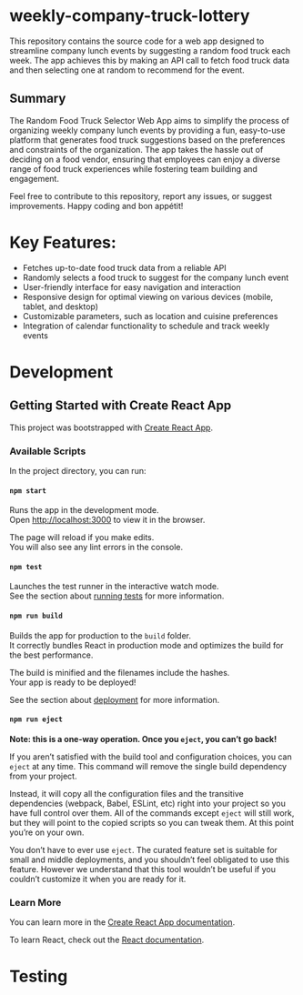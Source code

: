 # weekly-company-truck-lottery
This repository contains the source code for a web app designed to streamline company lunch events by suggesting a random food truck each week. The app achieves this by making an API call to fetch food truck data and then selecting one at random to recommend for the event. 

## Summary
The Random Food Truck Selector Web App aims to simplify the process of organizing weekly company lunch events by providing a fun, easy-to-use platform that generates food truck suggestions based on the preferences and constraints of the organization. The app takes the hassle out of deciding on a food vendor, ensuring that employees can enjoy a diverse range of food truck experiences while fostering team building and engagement.

Feel free to contribute to this repository, report any issues, or suggest improvements. Happy coding and bon appétit!

# Key Features:
* Fetches up-to-date food truck data from a reliable API
* Randomly selects a food truck to suggest for the company lunch event
* User-friendly interface for easy navigation and interaction
* Responsive design for optimal viewing on various devices (mobile, tablet, and desktop)
* Customizable parameters, such as location and cuisine preferences
* Integration of calendar functionality to schedule and track weekly events

# Development

## Getting Started with Create React App

This project was bootstrapped with [Create React App](https://github.com/facebook/create-react-app).

### Available Scripts

In the project directory, you can run:

#### `npm start`

Runs the app in the development mode.\
Open [http://localhost:3000](http://localhost:3000) to view it in the browser.

The page will reload if you make edits.\
You will also see any lint errors in the console.

#### `npm test`

Launches the test runner in the interactive watch mode.\
See the section about [running tests](https://facebook.github.io/create-react-app/docs/running-tests) for more information.

#### `npm run build`

Builds the app for production to the `build` folder.\
It correctly bundles React in production mode and optimizes the build for the best performance.

The build is minified and the filenames include the hashes.\
Your app is ready to be deployed!

See the section about [deployment](https://facebook.github.io/create-react-app/docs/deployment) for more information.

#### `npm run eject`

**Note: this is a one-way operation. Once you `eject`, you can’t go back!**

If you aren’t satisfied with the build tool and configuration choices, you can `eject` at any time. This command will remove the single build dependency from your project.

Instead, it will copy all the configuration files and the transitive dependencies (webpack, Babel, ESLint, etc) right into your project so you have full control over them. All of the commands except `eject` will still work, but they will point to the copied scripts so you can tweak them. At this point you’re on your own.

You don’t have to ever use `eject`. The curated feature set is suitable for small and middle deployments, and you shouldn’t feel obligated to use this feature. However we understand that this tool wouldn’t be useful if you couldn’t customize it when you are ready for it.

### Learn More

You can learn more in the [Create React App documentation](https://facebook.github.io/create-react-app/docs/getting-started).

To learn React, check out the [React documentation](https://reactjs.org/).

# Testing